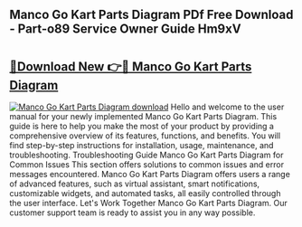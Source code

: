 ## Manco Go Kart Parts Diagram PDf Free Download - Part-o89 Service Owner Guide Hm9xV

# <h2><a href="http://dfqnt4.blite.top/?on=Manco+Go+Kart+Parts+Diagram">🔗Download New 👉🔴 Manco Go Kart Parts Diagram</a></h2>

[![Manco Go Kart Parts Diagram download](https://i.imgur.com/lujVjoI.png)](http://dfqnt4.blite.top/?on=Manco+Go+Kart+Parts+Diagram)
Hello and welcome to the user manual for your newly implemented Manco Go Kart Parts Diagram. This guide is here to help you make the most of your product by providing a comprehensive overview of its features, functions, and benefits. You will find step-by-step instructions for installation, usage, maintenance, and troubleshooting. Troubleshooting Guide Manco Go Kart Parts Diagram for Common Issues This section offers solutions to common issues and error messages encountered. Manco Go Kart Parts Diagram offers users a range of advanced features, such as virtual assistant, smart notifications, customizable widgets, and automated tasks, all easily controlled through the user interface. Let's Work Together Manco Go Kart Parts Diagram. Our customer support team is ready to assist you in any way possible.
